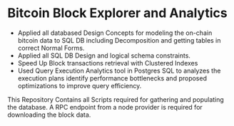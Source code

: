# Bitcoin Block Explorer and Analytics

- Applied all databased Design Concepts for modeling the on-chain bitcoin data to SQL DB including Decomposition and getting tables in correct Normal Forms.
- Applied all SQL DB Design and logical schema constraints.
- Speed Up Block transactions retrieval with Clustered Indexes
- Used Query Execution Analytics tool in Postgres SQL to analyzes the execution plans identify performance bottlenecks and proposed optimizations to improve query efficiency.

This Repository Contains all Scripts required for gathering and populating the database.
A RPC endpoint from a node provider is required for downloading the block data.
